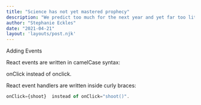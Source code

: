 ```yaml
---
title: "Science has not yet mastered prophecy"
description: "We predict too much for the next year and yet far too little for the next ten."
author: "Stephanie Eckles"
date: "2021-04-21"
layout: 'layouts/post.njk'
---
```

Adding Events

React events are written in camelCase syntax:

onClick instead of onclick.

React event handlers are written inside curly braces:

```javascript
onClick={shoot}  instead of onClick="shoot()".                   
```